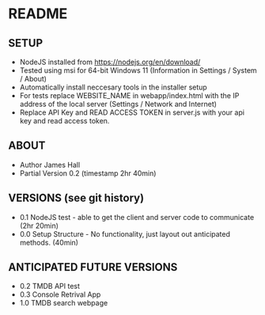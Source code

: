 # README

## SETUP

* NodeJS installed from https://nodejs.org/en/download/
* Tested using msi for 64-bit Windows 11 (Information in Settings / System / About)
* Automatically install neccesary tools in the installer setup
* For tests replace WEBSITE_NAME in webapp/index.html with the IP address of the local server (Settings / Network and Internet)
* Replace API Key and READ ACCESS TOKEN in server.js with your api key and read access token.

## ABOUT

* Author James Hall
* Partial Version 0.2 (timestamp 2hr 40min)

## VERSIONS (see git history)

* 0.1 NodeJS test - able to get the client and server code to communicate (2hr 20min)
* 0.0 Setup Structure - No functionality, just layout out anticipated methods. (40min)

## ANTICIPATED FUTURE VERSIONS

* 0.2 TMDB API test
* 0.3 Console Retrival App
* 1.0 TMDB search webpage